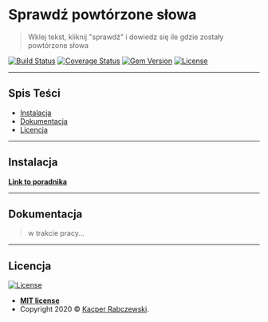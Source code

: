 # Sprawdź powtórzone słowa

> Wklej tekst, kliknij "sprawdź" i dowiedz się ile  gdzie zostały powtórzone słowa

[![Build Status](http://img.shields.io/travis/badges/badgerbadgerbadger.svg?style=flat-square)](https://travis-ci.org/badges/badgerbadgerbadger) [![Coverage Status](http://img.shields.io/coveralls/badges/badgerbadgerbadger.svg?style=flat-square)](https://coveralls.io/r/badges/badgerbadgerbadger) [![Gem Version](http://img.shields.io/gem/v/badgerbadgerbadger.svg?style=flat-square)](https://rubygems.org/gems/badgerbadgerbadger) [![License](http://img.shields.io/:license-mit-blue.svg?style=flat-square)](http://badges.mit-license.org)

---

## Spis Teści

- [Instalacja](#instalacja)
- [Dokumentacja](#dokumentacja)
- [Licencja](#licencja)

---

## Instalacja

**[Link to poradnika](https://www.youtube.com/watch?v=Cf8gOnz-Fn4)**

---

## Dokumentacja

>w trakcie pracy...

---

## Licencja

[![License](http://img.shields.io/:license-mit-blue.svg?style=flat-square)](http://badges.mit-license.org)

- **[MIT license](http://opensource.org/licenses/mit-license.php)**
- Copyright 2020 © <a href="http://fvcproductions.com" target="_blank">Kacper Rabczewski</a>.
